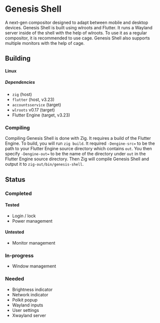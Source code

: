 # Genesis Shell

A next-gen compositor designed to adapt between mobile and desktop devices.
Genesis Shell is built using wlroots and Flutter. It runs a Wayland server inside
of the shell with the help of wlroots. To use it as a regular compositor, it is
recommended to use cage. Genesis Shell also supports multiple monitors with the
help of cage.

## Building

#### Linux

##### Dependencies

- `zig` (host)
- `flutter` (host, v3.23)
- `accountsservice` (target)
- `wlroots` v0.17 (target)
- Flutter Engine (target, v3.23)

### Compiling

Compiling Genesis Shell is done with Zig. It requires a build of the Flutter Engine.
To build, you will run `zig build`. It required `-Dengine-src=` to be the path to
your Flutter Engine source directory which contains `out`. You then specify `-Dengine-out=`
to be the name of the directory under `out` in the Flutter Engine source directory.
Then Zig will compile Genesis Shell and output it to `zig-out/bin/genesis-shell`.

## Status

### Completed

#### Tested

- Login / lock
- Power management

#### Untested

- Monitor management

### In-progress

- Window management

### Needed

- Brightness indicator
- Network indicator
- Polkit popup
- Wayland inputs
- User settings
- Xwayland server
